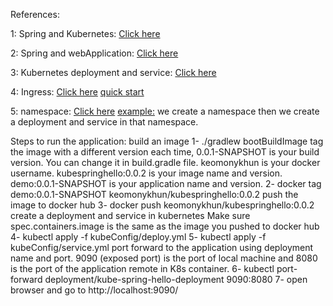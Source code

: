 References:

1: Spring and Kubernetes: [Click here](https://spring.io/guides/gs/spring-boot-kubernetes/)

2: Spring and webApplication: [Click here](https://spring.io/guides/gs/spring-boot/)

3: Kubernetes deployment and service: [Click here](https://kubernetes.io/docs/concepts/workloads/controllers/deployment/)

4: Ingress: [Click here](https://kubernetes.io/docs/concepts/services-networking/ingress/)
[quick start](https://kubernetes.github.io/ingress-nginx/deploy/#quick-start)

5: namespace: [Click here](https://kubernetes.io/docs/concepts/overview/working-with-objects/namespaces/)
[example:](https://cloud.google.com/blog/products/containers-kubernetes/kubernetes-best-practices-organizing-with-namespaces)
we create a namespace then we create a deployment and service in that namespace.



Steps to run the application:
build an image
1- ./gradlew bootBuildImage
tag the image with a different version each time, 0.0.1-SNAPSHOT is your build version. 
You can change it in build.gradle file.
keomonykhun is your docker username.
kubespringhello:0.0.2 is your image name and version.
demo:0.0.1-SNAPSHOT is your application name and version.
2- docker tag demo:0.0.1-SNAPSHOT keomonykhun/kubespringhello:0.0.2
push the image to docker hub
3- docker push keomonykhun/kubespringhello:0.0.2
create a deployment and service in kubernetes
Make sure spec.containers.image is the same as the image you pushed to docker hub
4- kubectl apply -f kubeConfig/deploy.yml 
5- kubectl apply -f kubeConfig/service.yml
port forward to the application using deployment name and port. 
9090 (exposed port) is the port of local machine and 8080 is the port of the application remote in K8s container.
6- kubectl port-forward deployment/kube-spring-hello-deployment 9090:8080
7- open browser and go to http://localhost:9090/